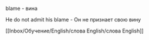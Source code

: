 blame - вина

He do not admit his blame - Он не признает свою вину

[[Inbox/Обучение/English/слова English/слова English]]